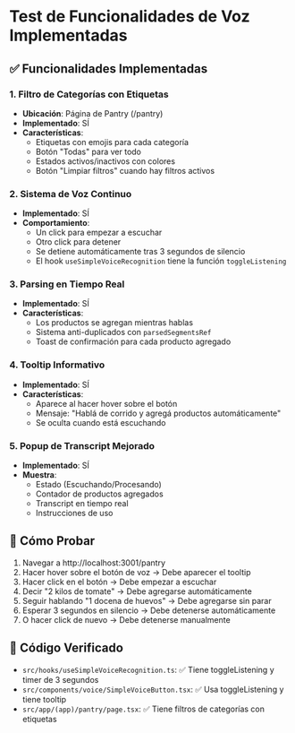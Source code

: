 # Test de Funcionalidades de Voz Implementadas

## ✅ Funcionalidades Implementadas

### 1. Filtro de Categorías con Etiquetas
- **Ubicación**: Página de Pantry (/pantry)
- **Implementado**: SÍ
- **Características**:
  - Etiquetas con emojis para cada categoría
  - Botón "Todas" para ver todo
  - Estados activos/inactivos con colores
  - Botón "Limpiar filtros" cuando hay filtros activos

### 2. Sistema de Voz Continuo
- **Implementado**: SÍ
- **Comportamiento**:
  - Un click para empezar a escuchar
  - Otro click para detener
  - Se detiene automáticamente tras 3 segundos de silencio
  - El hook `useSimpleVoiceRecognition` tiene la función `toggleListening`

### 3. Parsing en Tiempo Real
- **Implementado**: SÍ
- **Características**:
  - Los productos se agregan mientras hablas
  - Sistema anti-duplicados con `parsedSegmentsRef`
  - Toast de confirmación para cada producto agregado

### 4. Tooltip Informativo
- **Implementado**: SÍ
- **Características**:
  - Aparece al hacer hover sobre el botón
  - Mensaje: "Hablá de corrido y agregá productos automáticamente"
  - Se oculta cuando está escuchando

### 5. Popup de Transcript Mejorado
- **Implementado**: SÍ
- **Muestra**:
  - Estado (Escuchando/Procesando)
  - Contador de productos agregados
  - Transcript en tiempo real
  - Instrucciones de uso

## 🧪 Cómo Probar

1. Navegar a http://localhost:3001/pantry
2. Hacer hover sobre el botón de voz → Debe aparecer el tooltip
3. Hacer click en el botón → Debe empezar a escuchar
4. Decir "2 kilos de tomate" → Debe agregarse automáticamente
5. Seguir hablando "1 docena de huevos" → Debe agregarse sin parar
6. Esperar 3 segundos en silencio → Debe detenerse automáticamente
7. O hacer click de nuevo → Debe detenerse manualmente

## 📝 Código Verificado

- `src/hooks/useSimpleVoiceRecognition.ts`: ✅ Tiene toggleListening y timer de 3 segundos
- `src/components/voice/SimpleVoiceButton.tsx`: ✅ Usa toggleListening y tiene tooltip
- `src/app/(app)/pantry/page.tsx`: ✅ Tiene filtros de categorías con etiquetas